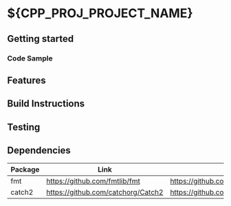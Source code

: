 # ${CPP_PROJ_PROJECT_NAME}

## Getting started

### Code Sample

## Features

## Build Instructions

## Testing

## Dependencies

| Package | Link                               | License                                                   |
|---------|------------------------------------|-----------------------------------------------------------|
| fmt     | https://github.com/fmtlib/fmt      | https://github.com/fmtlib/fmt/blob/master/LICENSE.rst     |
| catch2  | https://github.com/catchorg/Catch2 | https://github.com/catchorg/Catch2/blob/devel/LICENSE.txt |

